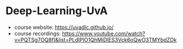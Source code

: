 # Deep-Learning-UvA
- course website: https://uvadlc.github.io/
- course recordings: https://www.youtube.com/watch?v=PQTSg7OQ8fI&list=PLdlPlO1QhMiDlES3Vck6oQwO3TMYbdZDk
